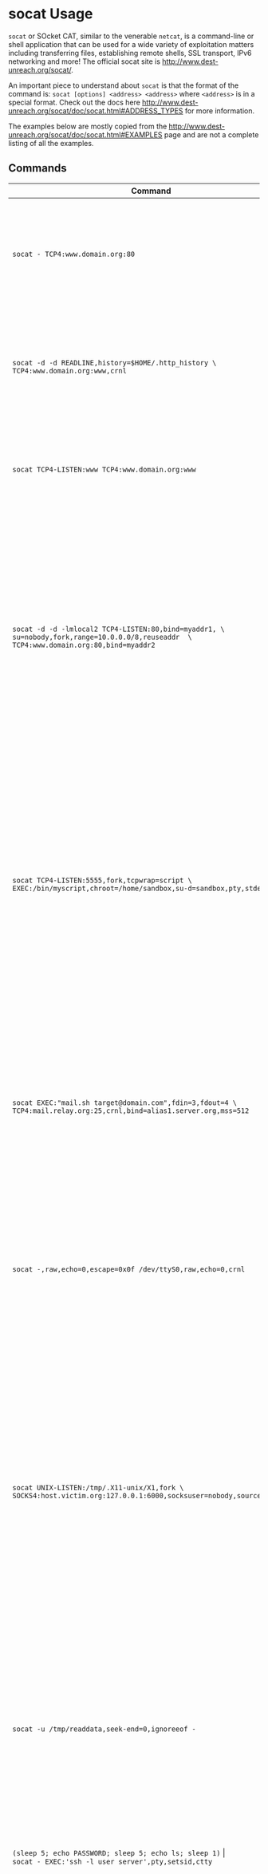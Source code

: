# socat Usage

`socat` or SOcket CAT, similar to the venerable `netcat`, is a command-line or shell application that can be used for a wide variety of exploitation matters including transferring files, establishing remote shells, SSL transport, IPv6 networking and more! The official socat site is http://www.dest-unreach.org/socat/.

An important piece to understand about `socat` is that the format of the command is: `socat [options] <address> <address>` where `<address>` is in a special format. Check out the docs here http://www.dest-unreach.org/socat/doc/socat.html#ADDRESS_TYPES for more information. 

The examples below are mostly copied from the http://www.dest-unreach.org/socat/doc/socat.html#EXAMPLES page and are not a complete listing of all the examples.

## Commands
| Command  | Description / Importance |
| -------- | ------------------------ |
| `socat - TCP4:www.domain.org:80` | transfers data between STDIO (-) and a TCP4 connection to port 80 of host www.domain.org. This example results in an interactive connection similar to telnet or netcat. The stdin terminal parameters are not changed, so you may close the relay with ^D or abort it with ^C. |
| `socat -d -d READLINE,history=$HOME/.http_history \`<br>`TCP4:www.domain.org:www,crnl` | this is similar to the previous example, but you can edit the current line in a bash like manner (READLINE) and use the history file .http_history; socat prints messages about progress (-d -d). The port is specified by service name (www), and correct network line termination characters (crnl) instead of NL are used. |
| `socat TCP4-LISTEN:www TCP4:www.domain.org:www` | installs a simple TCP port forwarder. With TCP4-LISTEN it listens on local port "www" until a connection comes in, accepts it, then connects to the remote host (TCP4) and starts data transfer. It will not accept a econd connection. |
| `socat -d -d -lmlocal2 TCP4-LISTEN:80,bind=myaddr1, \`<br>`su=nobody,fork,range=10.0.0.0/8,reuseaddr  \`<br>`TCP4:www.domain.org:80,bind=myaddr2` | TCP port forwarder, each side bound to another local IP address (bind). This example handles an almost arbitrary number of parallel or consecutive connections by fork'ing a new process after each accept() . It provides a little security by su'ing to user nobody after forking; it only permits connections from the private 10 network (range); due to reuseaddr, it allows immediate restart after master process's termination, even if some child sockets are not completely shut down. With -lmlocal2, socat logs to stderr until successfully reaching the accept loop. Further logging is directed to syslog with facility local2. |
| `socat TCP4-LISTEN:5555,fork,tcpwrap=script \`<br>`EXEC:/bin/myscript,chroot=/home/sandbox,su-d=sandbox,pty,stderr` | a simple server that accepts connections (TCP4-LISTEN) and fork's a new child process for each connection; every child acts as single relay. The client must match the rules for daemon process name "script" in /etc/hosts.allow and /etc/hosts.deny, otherwise it is refused access (see "man 5 hosts_access"). For EXEC'uting the program, the child process chroot's to /home/sandbox, su's to user sandbox, and then starts the program /home/sandbox/bin/myscript. Socat and myscript communicate via a pseudo tty (pty); myscript's stderr is redirected to stdout, so its error messages are transferred via socat to the connected client. |
| `socat EXEC:"mail.sh target@domain.com",fdin=3,fdout=4 \`<br>`TCP4:mail.relay.org:25,crnl,bind=alias1.server.org,mss=512` | mail.sh is a shell script, distributed with socat, that implements a simple SMTP client. It is programmed to "speak" SMTP on its FDs 3 (in) and 4 (out). The fdin and fdout options tell socat to use these FDs for communication with the program. Because mail.sh inherits stdin and stdout while socat does not use them, the script can read a mail body from stdin. Socat makes alias1 your local source address (bind), cares for correct network line termination (crnl) and sends at most 512 data bytes per packet (mss). |
| `socat -,raw,echo=0,escape=0x0f /dev/ttyS0,raw,echo=0,crnl` | opens an interactive connection via the serial line, e.g. for talking with a modem. raw and echo set the console's and ttyS0's terminal parameters to practicable values, crnl converts to correct newline characters. escape allows to terminate the socat process with character control-O. Consider using READLINE instead of the first address. |
| `socat UNIX-LISTEN:/tmp/.X11-unix/X1,fork \`<br>`SOCKS4:host.victim.org:127.0.0.1:6000,socksuser=nobody,sourceport=20` | with UNIX-LISTEN, socat opens a listening UNIX domain socket /tmp/.X11-unix/X1. This path corresponds to local XWindow display :1 on your machine, so XWindow client connections to DISPLAY=:1 are accepted. Socat then speaks with the SOCKS4 server host.victim.org that might permit sourceport 20 based connections due to an FTP related weakness in its static IP filters. Socat pretends to be invoked by socksuser nobody, and requests to be connected to loopback port 6000 (only weak sockd configurations will allow this). So we get a connection to the victims XWindow server and, if it does not require MIT cookies or Kerberos authentication, we can start work. Please note that there can only be one connection at a time, because TCP can establish only one session with a given set of addresses and ports. |
| `socat -u /tmp/readdata,seek-end=0,ignoreeof -` | this is an example for unidirectional data transfer (-u). Socat transfers data from file /tmp/readdata (implicit address GOPEN), starting at its current end (seek-end=0 lets socat start reading at current end of file; use seek=0 or no seek option to first read the existing data) in a "tail -f" like mode (ignoreeof). The "file" might also be a listening UNIX domain socket (do not use a seek option then). | 
| `(sleep 5; echo PASSWORD; sleep 5; echo ls; sleep 1)` &#124; <br>`socat - EXEC:'ssh -l user server',pty,setsid,ctty` | EXEC'utes an ssh session to server. Uses a pty for communication between socat and ssh, makes it ssh's controlling tty (ctty), and makes this pty the owner of a new process group (setsid), so ssh accepts the password from socat. |
| `socat -u TCP4-LISTEN:3334,reuseaddr,fork \`<br>`OPEN:/tmp/in.log,creat,append` | implements a simple network based message collector. For each client connecting to port 3334, a new child process is generated (option fork). All data sent by the clients are append'ed to the file /tmp/in.log. If the file does not exist, socat creat's it. Option reuseaddr allows immediate restart of the server process. |
| `socat READLINE,noecho='[Pp]assword:' \`<br>`EXEC:'ftp ftp.server.com',pty,setsid,ctty` | wraps a command line history (READLINE) around the EXEC'uted ftp client utility. This allows editing and reuse of FTP commands for relatively comfortable browsing through the ftp directory hierarchy. The password is echoed! pty is required to have ftp issue a prompt. Nevertheless, there may occur some confusion with the password and FTP prompts. |
| `socat TCP4-LISTEN:2022,reuseaddr,fork \`<br>`PROXY:proxy:www.domain.org:22,proxyport=3128,proxyauth=user:pass` | starts a forwarder that accepts connections on port 2022, and directs them through the proxy daemon listening on port 3128 (proxyport) on host proxy, using the CONNECT method, where they are authenticated as "user" with "pass" (proxyauth). The proxy should establish connections to host www.domain.org on port 22 then. |
| `socat - SSL:server:4443,cafile=server.crt,cert=client.pem` | is an OpenSSL client that tries to establish a secure connection to an SSL server. Option cafile specifies a file that contains trust certificates: we trust the server only when it presents one of these certificates and proofs that it owns the related private key. Otherwise the connection is terminated. With cert a file containing the client certificate and the associated private key is specified. This is required in case the server wishes a client authentication; many Internet servers do not. The first address ('-') can be replaced by almost any other socat address. | 
| `socat SSL-LISTEN:4443,reuseaddr,pf=ip4,fork,\`<br>`cert=server.pem,cafile=client.crt PIPE` | is an OpenSSL server that accepts TCP connections, presents the certificate from the file server.pem and forces the client to present a certificate that is verified against cafile.crt. The second address ('PIPE') can be replaced by almost any other socat address. For instructions on generating and distributing OpenSSL keys and certificates see the additional socat docu socat-openssl.txt. |
| `socat tcp-l:7777,reuseaddr,fork system:'filan -i 0 -s >&2',nofork` | listens for incoming TCP connections on port 7777. For each accepted connection, invokes a shell. This shell has its stdin and stdout directly connected to the TCP socket (nofork). The shell starts filan and lets it print the socket addresses to stderr (your terminal window). |
| `socat - tcp:www.blackhat.org:31337,readbytes=1000` | connects to an unknown service and prevents being flooded. |
| `socat TCP:host2:4443 TUN:192.168.255.1/24,up` | establishes one side of a virtual (but not private!) network with host2 where a similar process might run, with UDP-L and tun address 192.168.255.2. They can reach each other using the addresses 192.168.255.1 and 192.168.255.2. Note that streaming eg. via TCP or SSL does not guarantee to retain packet boundaries and may thus cause packet loss. 